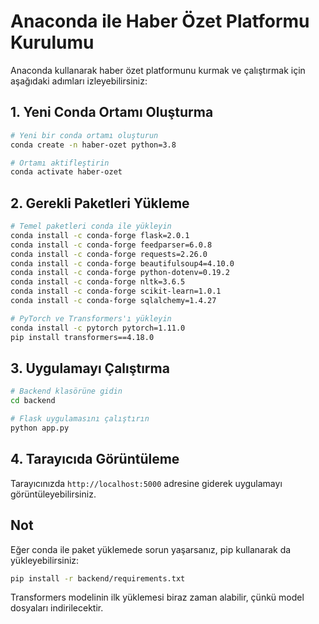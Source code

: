 # Anaconda ile Haber Özet Platformu Kurulumu

Anaconda kullanarak haber özet platformunu kurmak ve çalıştırmak için aşağıdaki adımları izleyebilirsiniz:

## 1. Yeni Conda Ortamı Oluşturma

```bash
# Yeni bir conda ortamı oluşturun
conda create -n haber-ozet python=3.8

# Ortamı aktifleştirin
conda activate haber-ozet
```

## 2. Gerekli Paketleri Yükleme

```bash
# Temel paketleri conda ile yükleyin
conda install -c conda-forge flask=2.0.1
conda install -c conda-forge feedparser=6.0.8
conda install -c conda-forge requests=2.26.0
conda install -c conda-forge beautifulsoup4=4.10.0
conda install -c conda-forge python-dotenv=0.19.2
conda install -c conda-forge nltk=3.6.5
conda install -c conda-forge scikit-learn=1.0.1
conda install -c conda-forge sqlalchemy=1.4.27

# PyTorch ve Transformers'ı yükleyin
conda install -c pytorch pytorch=1.11.0
pip install transformers==4.18.0
```

## 3. Uygulamayı Çalıştırma

```bash
# Backend klasörüne gidin
cd backend

# Flask uygulamasını çalıştırın
python app.py
```

## 4. Tarayıcıda Görüntüleme

Tarayıcınızda `http://localhost:5000` adresine giderek uygulamayı görüntüleyebilirsiniz.

## Not

Eğer conda ile paket yüklemede sorun yaşarsanız, pip kullanarak da yükleyebilirsiniz:

```bash
pip install -r backend/requirements.txt
```

Transformers modelinin ilk yüklemesi biraz zaman alabilir, çünkü model dosyaları indirilecektir. 